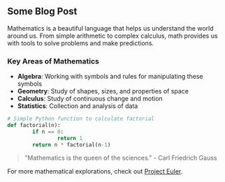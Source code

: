 ## Some Blog Post

Mathematics is a beautiful language that helps us understand the world around us. From simple arithmetic to complex calculus, math provides us with tools to solve problems and make predictions.

### Key Areas of Mathematics

- **Algebra**: Working with symbols and rules for manipulating these symbols
- **Geometry**: Study of shapes, sizes, and properties of space
- **Calculus**: Study of continuous change and motion
- **Statistics**: Collection and analysis of data

```python
# Simple Python function to calculate factorial
def factorial(n):
        if n == 0:
                return 1
        return n * factorial(n-1)
```

> "Mathematics is the queen of the sciences." - Carl Friedrich Gauss

For more mathematical explorations, check out [Project Euler](https://projecteuler.net/).
